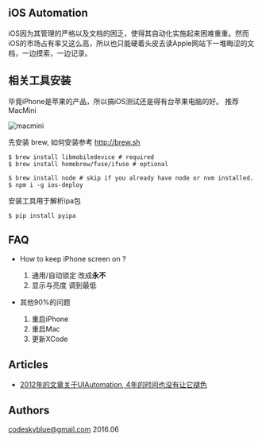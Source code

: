 ## iOS Automation
iOS因为其管理的严格以及文档的困乏，使得其自动化实施起来困难重重。然而iOS的市场占有率又这么高，所以也只能硬着头皮去读Apple网站下一堆晦涩的文档，一边摸索，一边记录。


## 相关工具安装
毕竟iPhone是苹果的产品，所以搞iOS测试还是得有台苹果电脑的好。
推荐MacMini

![macmini](images/macmini.jpg)

先安装 brew, 如何安装参考 <http://brew.sh>

```
$ brew install libmobiledevice # required
$ brew install homebrew/fuse/ifuse # optional

$ brew install node # skip if you already have node or nvm installed.
$ npm i -g ios-deploy
```


安装工具用于解析ipa包

```
$ pip install pyipa
```

## FAQ
- How to keep iPhone screen on ?

	1. 通用/自动锁定 改成**永不**
	1. 显示与亮度 调到最低

- 其他90%的问题

	1. 重启iPhone
	1. 重启Mac
	1. 更新XCode

## Articles
- [2012年的文章关于UIAutomation, 4年的时间也没有让它褪色](http://blog.manbolo.com/2012/04/08/ios-automated-tests-with-uiautomation)

## Authors
codeskyblue@gmail.com 2016.06